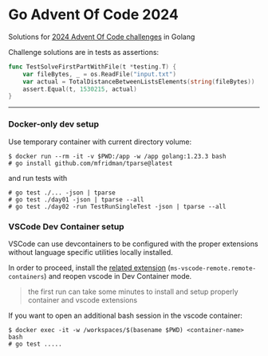 # Go Advent Of Code 2024

Solutions for [2024 Advent Of Code challenges](https://adventofcode.com/2024) in Golang

Challenge solutions are in tests as assertions:

```go
func TestSolveFirstPartWithFile(t *testing.T) {
	var fileBytes, _ = os.ReadFile("input.txt")
	var actual = TotalDistanceBetweenListsElements(string(fileBytes))
	assert.Equal(t, 1530215, actual)
}
```
----

### Docker-only dev setup

Use temporary container with current directory volume:

```
$ docker run --rm -it -v $PWD:/app -w /app golang:1.23.3 bash
# go install github.com/mfridman/tparse@latest
```

and run tests with
```
# go test ./... -json | tparse
# go test ./day01 -json | tparse --all
# go test ./day02 -run TestRunSingleTest -json | tparse --all
```

### VSCode Dev Container setup

VSCode can use devcontainers to be configured with the proper extensions without language specific utilities locally installed.

In order to proceed, install the [related extension](https://marketplace.visualstudio.com/items?itemName=ms-vscode-remote.remote-containers) (`ms-vscode-remote.remote-containers`) and reopen vscode in Dev Container mode.

> the first run can take some minutes to install and setup properly container and vscode extensions

If you want to open an additional bash session in the vscode container:

```
$ docker exec -it -w /workspaces/$(basename $PWD) <container-name> bash
# go test .....
```
